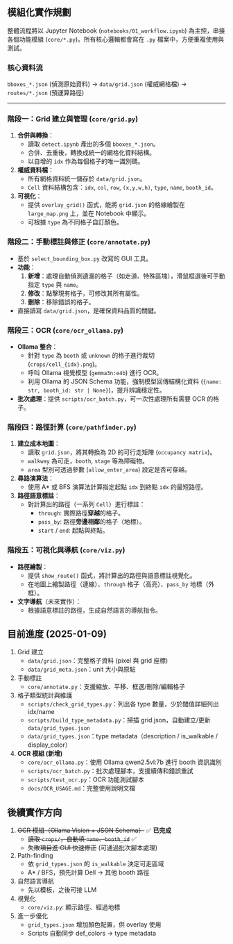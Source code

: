 ## 模組化實作規劃

整體流程將以 Jupyter Notebook (`notebooks/01_workflow.ipynb`) 為主控，串接各個功能模組 (`core/*.py`)。所有核心邏輯都會寫在 `.py` 檔案中，方便重複使用與測試。

### 核心資料流
`bboxes_*.json` (偵測原始資料) -> `data/grid.json` (權威網格檔) -> `routes/*.json` (預運算路徑)

---

### 階段一：Grid 建立與管理 (`core/grid.py`)
1.  **合併與轉換**：
    -   讀取 `detect.ipynb` 產出的多個 `bboxes_*.json`。
    -   合併、去重後，轉換成統一的網格化資料結構。
    -   以自增的 `idx` 作為每個格子的唯一識別碼。
2.  **權威資料檔**：
    -   所有網格資料統一儲存於 `data/grid.json`。
    -   `Cell` 資料結構包含：`idx`, `col`, `row`, `(x,y,w,h)`, `type`, `name`, `booth_id`。
3.  **可視化**：
    -   提供 `overlay_grid()` 函式，能將 `grid.json` 的格線繪製在 `large_map.png` 上，並在 Notebook 中顯示。
    -   可根據 `type` 為不同格子自訂顏色。

### 階段二：手動標註與修正 (`core/annotate.py`)
-   基於 `select_bounding_box.py` 改寫的 GUI 工具。
-   **功能**：
    1.  **新增**：處理自動偵測遺漏的格子（如走道、特殊區塊），滑鼠框選後可手動指定 `type` 與 `name`。
    2.  **修改**：點擊現有格子，可修改其所有屬性。
    3.  **刪除**：移除錯誤的格子。
-   直接讀寫 `data/grid.json`，是確保資料品質的關鍵。

### 階段三：OCR (`core/ocr_ollama.py`)
-   **Ollama 整合**：
    -   針對 `type` 為 `booth` 或 `unknown` 的格子進行裁切 (`crops/cell_{idx}.png`)。
    -   呼叫 Ollama 視覺模型 (`gemma3n:e4b`) 進行 OCR。
    -   利用 Ollama 的 JSON Schema 功能，強制模型回傳結構化資料 (`{name: str, booth_id: str | None}`)，提升辨識穩定性。
-   **批次處理**：提供 `scripts/ocr_batch.py`，可一次性處理所有需要 OCR 的格子。

### 階段四：路徑計算 (`core/pathfinder.py`)
1.  **建立成本地圖**：
    -   讀取 `grid.json`，將其轉換為 2D 的可行走矩陣 (`occupancy matrix`)。
    -   `walkway` 為可走，`booth`, `stage` 等為障礙物。
    -   `area` 型別可透過參數 (`allow_enter_area`) 設定是否可穿越。
2.  **尋路演算法**：
    -   使用 A* 或 BFS 演算法計算指定起點 `idx` 到終點 `idx` 的最短路徑。
3.  **路徑語意標註**：
    -   對計算出的路徑（一系列 `Cell`）進行標註：
        -   `through`: 實際路徑**穿越**的格子。
        -   `pass_by`: 路徑**旁邊相鄰**的格子（地標）。
        -   `start` / `end`: 起點與終點。

### 階段五：可視化與導航 (`core/viz.py`)
-   **路徑繪製**：
    -   提供 `show_route()` 函式，將計算出的路徑與語意標註視覺化。
    -   在地圖上繪製路徑（連線）、`through` 格子（高亮）、`pass_by` 地標（外框）。
-   **文字導航**（未來實作）：
    -   根據語意標註的路徑，生成自然語言的導航指令。

## 目前進度 (2025-01-09)
1. Grid 建立
   - `data/grid.json`：完整格子資料 (pixel 與 grid 座標)
   - `data/grid_meta.json`：unit 大小與原點
2. 手動標註
   - `core/annotate.py`：支援縮放、平移、框選/刪除/編輯格子
3. 格子類型統計與維護
   - `scripts/check_grid_types.py`：列出各 type 數量，少於閾值詳細列出 idx/name
   - `scripts/build_type_metadata.py`：掃描 grid.json，自動建立/更新 `data/grid_types.json`
   - `data/grid_types.json`：type metadata（description / is_walkable / display_color）
4. **OCR 模組 (新增)**
   - `core/ocr_ollama.py`：使用 Ollama qwen2.5vl:7b 進行 booth 資訊識別
   - `scripts/ocr_batch.py`：批次處理腳本，支援續傳和錯誤重試
   - `scripts/test_ocr.py`：OCR 功能測試腳本
   - `docs/OCR_USAGE.md`：完整使用說明文檔

## 後續實作方向
1. ~~OCR 模組（Ollama Vision + JSON Schema）~~ ✅ **已完成**
   - ~~讀取 `crops/`，自動填 `name`、`booth_id`~~ ✅
   - ~~失敗項目進 GUI 快速修正~~ (可通過批次腳本處理)
2. Path-finding
   - 依 `grid_types.json` 的 `is_walkable` 決定可走區域
   - A* / BFS，預先計算 Dell → 其他 booth 路徑
3. 自然語言導航
   - 先以模板，之後可接 LLM
4. 視覺化
   - `core/viz.py`: 顯示路徑、經過地標
5. 進一步優化
   - `grid_types.json` 增加顏色配置，供 overlay 使用
   - Scripts 自動同步 def_colors → type metadata 